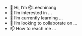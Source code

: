 - 👋 Hi, I’m @Leechinang
- 👀 I’m interested in ...
- 🌱 I’m currently learning ...
- 💞️ I’m looking to collaborate on ...
- 📫 How to reach me ...

<!---
Leechinang/Leechinang is a ✨ special ✨ repository because its `README.md` (this file) appears on your GitHub profile.
You can click the Preview link to take a look at your changes.
--->
